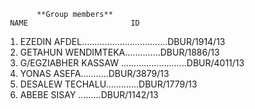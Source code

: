            **Group members**
     NAME                       ID

1. EZEDIN AFDEL……………………….......DBUR/1914/13
2. GETAHUN WENDIMTEKA......……..DBUR/1886/13
3. G/EGZIABHER KASSAW .........……………..DBUR/4011/13
4. YONAS ASEFA...........DBUR/3879/13
5. DESALEW TECHALU.............DBUR/1779/13
6. ABEBE SISAY .........DBUR/1142/13
